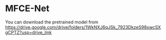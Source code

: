 # MFCE-Net

You can download the pretrained model from https://drive.google.com/drive/folders/1WkNXJ6qJSk_7923DkzeS98xwcSXgCPTZ?usp=drive_link
